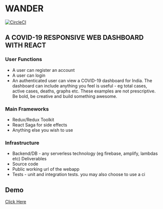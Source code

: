 # WANDER

[![CircleCI](https://circleci.com/gh/deepakpster/wander.svg?style=svg&circle-token=481837b859a00743c1655210dd813abc8e468853)](https://app.circleci.com/pipelines/github/deepakpster/wander)

## A COVID-19 RESPONSIVE WEB DASHBOARD WITH REACT
### User Functions
  - A user can register an account
  - A user can login
  - An authenticated user can view a COVID-19 dashboard for India. The
dashboard can include anything you feel is useful - eg total cases,
active cases, deaths, graphs etc. These examples are not prescriptive.
Be bold, be creative and build something awesome.

### Main Frameworks
  - Redux/Redux Toolkit
  - React Saga for side effects
  - Anything else you wish to use

### Infrastructure
  - Backend/DB - any serverless technology (eg firebase, amplify, lambdas etc)
Deliverables
  - Source code
  - Public working url of the webapp
  - Tests - unit and integration tests. you may also choose to use a ci

## Demo
[Click Here](https://wander.getvoz.com/)
